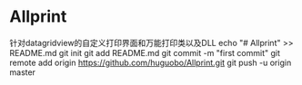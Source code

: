 # Allprint
针对datagridview的自定义打印界面和万能打印类以及DLL
echo "# Allprint" >> README.md
git init
git add README.md
git commit -m "first commit"
git remote add origin https://github.com/huguobo/Allprint.git
git push -u origin master
